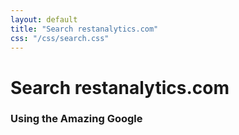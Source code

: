 ```yaml
---
layout: default
title: "Search restanalytics.com"
css: "/css/search.css"
---
```


# Search restanalytics.com

### Using the Amazing Google

<div id="google-custom-search">
<script>
  (function() {
    var cx = '008668879081464374344:7obftvjulha';
    var gcse = document.createElement('script');
    gcse.type = 'text/javascript';
    gcse.async = true;
    gcse.src = (document.location.protocol == 'https:' ? 'https:' : 'http:') +
        '//www.google.com/cse/cse.js?cx=' + cx;
    var s = document.getElementsByTagName('script')[0];
    s.parentNode.insertBefore(gcse, s);
  })();
</script>
<gcse:searchbox></gcse:searchbox>
<gcse:searchresults></gcse:searchresults>
</div>
